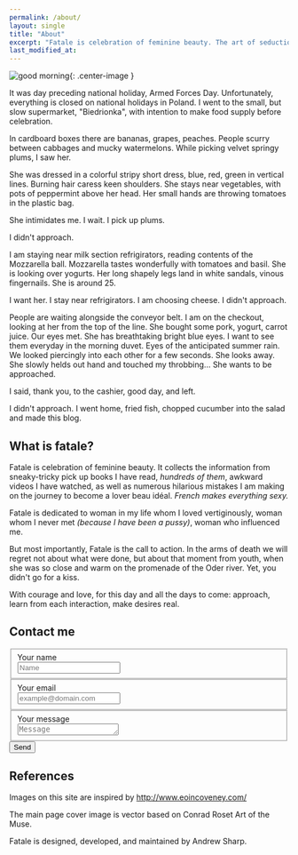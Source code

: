 ```yaml
---
permalink: /about/
layout: single
title: "About"
excerpt: "Fatale is celebration of feminine beauty. The art of seduction."
last_modified_at:
---
```


![good morning]({{"/assets/images/about.svg"|relative_url}}){: .center-image }

It was day preceding national holiday, Armed Forces Day. Unfortunately, everything is closed on national holidays in Poland.
I went to the small, but slow supermarket, "Biedrionka", with intention to make food supply before celebration. 

In cardboard boxes there are bananas, grapes, peaches. People scurry between cabbages and mucky watermelons.
While picking velvet springy plums, I saw her. 

She was dressed in a colorful stripy short dress, blue, red, green in vertical lines. Burning hair caress keen shoulders.  She stays near vegetables, with pots of peppermint above her head. Her small hands are throwing tomatoes in the plastic bag.

She intimidates me.
I wait. I pick up plums.

I didn't approach.

I am staying near milk section refrigirators, reading contents of the Mozzarella ball. Mozzarella tastes wonderfully with tomatoes and basil. She is looking over yogurts. Her long shapely legs land in white sandals, vinous fingernails. She is around 25.

I want her.
I stay near refrigirators. I am choosing cheese.
I didn't approach.

People are waiting alongside the conveyor belt. I am  on the checkout, looking at her from the top of the line.
She bought some pork, yogurt, carrot juice.
Our eyes met. She has breathtaking bright blue eyes. I want to see them everyday in the morning duvet. Eyes of the anticipated summer rain. We looked piercingly into each other for a few seconds. She looks away. She slowly helds out  hand and touched my throbbing...
She wants to be approached.

I said, thank you, to the cashier, good day, and left.

I didn't approach.
I went home, fried fish, chopped cucumber into the salad and made this blog.

## What is fatale?

Fatale is celebration of feminine beauty. It collects  the information from sneaky-tricky pick up books I have read, _hundreds of them_, awkward videos I have watched, as well as numerous hilarious mistakes I am making on the journey to become a lover beau idéal. _French makes everything sexy._

Fatale is dedicated to woman in my life whom I loved vertiginously, woman whom I never met _(because I have been a pussy)_, woman who influenced me.

But most importantly,
Fatale is the call to action. In the arms of death we will regret not about what were done, but about that moment from youth, when she was so close and warm on the promenade of the Oder river. Yet, you didn't go for a kiss.

With courage and love, for this day and all the days to come: approach, learn from each interaction, make desires real.

## Contact me

<form action="//formspree.io/email@domain.com" method="POST">
 <fieldset>
 <label for="name">Your name</label><br>
 <input type="text" name="name" placeholder="Name" id="name" required>
 </fieldset>
 <fieldset>
 <label for="_replyto">Your email</label><br>
 <input type="email" name="_replyto" placeholder="example@domain.com" id="_replyto" required>
 </fieldset>
 <fieldset>
 <label for="message">Your message</label><br>
 <textarea name="message" rows="1" placeholder="Message" id="message" required></textarea>
 </fieldset>
 <input class="hidden" type="text" name="_gotcha" style="display:none">
 <input class="hidden" type="hidden" name="_subject" value="Message via http://domain.com">
<input class="button submit" type="submit" value="Send">
</form>

## References

Images on this site are inspired by http://www.eoincoveney.com/

The main page cover image is vector based on Conrad Roset Art of the Muse.

Fatale is designed, developed, and maintained by Andrew Sharp.
